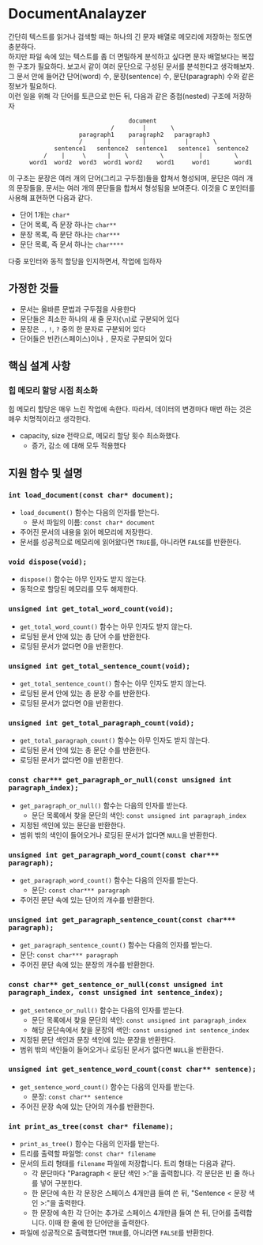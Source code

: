 # DocumentAnalayzer

간단히 텍스트를 읽거나 검색할 때는 하나의 긴 문자 배열로 메모리에 저장하는 정도면 충분하다. <br>
하지만 파일 속에 있는 텍스트를 좀 더 면밀하게 분석하고 싶다면 문자 배열보다는 복잡한 구조가 필요하다. 보고서 같이 여러 문단으로 구성된 문서를 분석한다고 생각해보자. 그 문서 안에 들어간 단어(word) 수, 문장(sentence) 수, 문단(paragraph) 수와 같은 정보가 필요하다. <br>
이런 일을 위해 각 단어를 토큰으로 만든 뒤, 다음과 같은 중첩(nested) 구조에 저장하자
```
                                  document  
                             /        |       \  
                    paragraph1    paragraph2   paragraph3  
                    /       |         |           |       \  
             sentence1   sentence2  sentence1   sentence1  sentence2  
          /    |     \      |    \         \          |         \  
      word1  word2  word3  word1 word2    word1     word1       word1  
```

이 구조는 문장은 여러 개의 단어(그리고 구두점)들을 합쳐서 형성되며, 문단은 여러 개의 문장들을, 문서는 여러 개의 문단들을 합쳐서 형성됨을 보여준다. 이것을 C 포인터를 사용해 표현하면 다음과 같다.
- 단어 1개는 `char*`
- 단어 목록, 즉 문장 하나는 `char**`
- 문장 목록, 즉 문단 하나는 `char***`
- 문단 목록, 즉 문서 하나는 `char****`

다중 포인터와 동적 할당을 인지하면서, 작업에 임하자

## 가정한 것들
- 문서는 올바른 문법과 구두점을 사용한다
- 문단들은 최소한 하나의 새 줄 문자(`\n`)로 구분되어 있다
- 문장은 `.`, `!`, `?` 중의 한 문자로 구분되어 있다
- 단어들은 빈칸(스페이스)이나 `,` 문자로 구분되어 있다

## 핵심 설계 사항
### 힙 메모리 할당 시점 최소화
힙 메모리 할당은 매우 느린 작업에 속한다. 따라서, 데이터의 변경마다 매번 하는 것은 매우 치명적이라고 생각한다.
- capacity, size 전략으로, 메모리 할당 횟수 최소화했다.
  - 증가, 감소 에 대해 모두 적용했다

## 지원 함수 및 설명

### `int load_document(const char* document);`
- `load_document()` 함수는 다음의 인자를 받는다.
    - 문서 파일의 이름: `const char* document`
- 주어진 문서의 내용을 읽어 메모리에 저장한다.
- 문서를 성공적으로 메모리에 읽어왔다면 `TRUE`를, 아니라면 `FALSE`를 반환한다.

### `void dispose(void);`
- `dispose()` 함수는 아무 인자도 받지 않는다.
- 동적으로 할당된 메모리를 모두 해제한다.

### `unsigned int get_total_word_count(void);`
- `get_total_word_count()` 함수는 아무 인자도 받지 않는다.
- 로딩된 문서 안에 있는 총 단어 수를 반환한다.
- 로딩된 문서가 없다면 0을 반환한다.

### `unsigned int get_total_sentence_count(void);`
- `get_total_sentence_count()` 함수는 아무 인자도 받지 않는다.
- 로딩된 문서 안에 있는 총 문장 수를 반환한다.
- 로딩된 문서가 없다면 0을 반환한다.

### `unsigned int get_total_paragraph_count(void);`
- `get_total_paragraph_count()` 함수는 아무 인자도 받지 않는다.
- 로딩된 문서 안에 있는 총 문단 수를 반환한다.
- 로딩된 문서가 없다면 0을 반환한다.

### `const char*** get_paragraph_or_null(const unsigned int paragraph_index);`
- `get_paragraph_or_null()` 함수는 다음의 인자를 받는다.
    - 문단 목록에서 찾을 문단의 색인: `const unsigned int paragraph_index`
- 지정된 색인에 있는 문단을 반환한다.
- 범위 밖의 색인이 들어오거나 로딩된 문서가 없다면 `NULL`을 반환한다.

### `unsigned int get_paragraph_word_count(const char*** paragraph);`
- `get_paragraph_word_count()` 함수는 다음의 인자를 받는다.
    - 문단: `const char*** paragraph`
- 주어진 문단 속에 있는 단어의 개수를 반환한다.

### `unsigned int get_paragraph_sentence_count(const char*** paragraph);`
- `get_paragraph_sentence_count()` 함수는 다음의 인자를 받는다.
- 문단: `const char*** paragraph`
- 주어진 문단 속에 있는 문장의 개수를 반환한다.

### `const char** get_sentence_or_null(const unsigned int paragraph_index, const unsigned int sentence_index);`
- `get_sentence_or_null()` 함수는 다음의 인자를 받는다.
    - 문단 목록에서 찾을 문단의 색인: `const unsigned int paragraph_index`
    - 해당 문단속에서 찾을 문장의 색인: `const unsigned int sentence_index`
- 지정된 문단 색인과 문장 색인에 있는 문장을 반환한다.
- 범위 밖의 색인들이 들어오거나 로딩된 문서가 없다면 `NULL`을 반환한다.

### `unsigned int get_sentence_word_count(const char** sentence);`
- `get_sentence_word_count()` 함수는 다음의 인자를 받는다.
    - 문장: `const char** sentence`
- 주어진 문장 속에 있는 단어의 개수를 반환한다.

### `int print_as_tree(const char* filename);`
- `print_as_tree()` 함수는 다음의 인자를 받는다.
- 트리를 출력할 파일명: `const char* filename`
- 문서의 트리 형태를 `filename` 파일에 저장합니다. 트리 형태는 다음과 같다.
    - 각 문단마다 "Paragraph < 문단 색인 >:"을 출력합니다. 각 문단은 빈 줄 하나를 넣어 구분한다.
    - 한 문단에 속한 각 문장은 스페이스 4개만큼 들여 쓴 뒤, "Sentence < 문장 색인 >:"을 출력한다.
    - 한 문장에 속한 각 단어는 추가로 스페이스 4개만큼 들여 쓴 뒤, 단어를 출력합니다. 이때 한 줄에 한 단어만을 출력한다.
- 파일에 성공적으로 출력했다면 `TRUE`를, 아니라면 `FALSE`를 반환한다.
